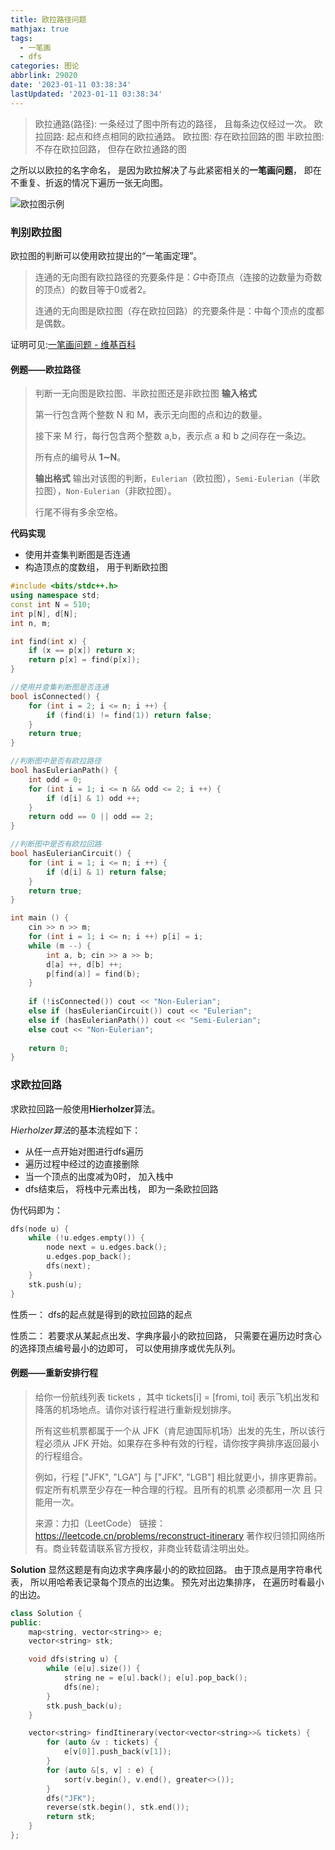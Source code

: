 ```yaml
---
title: 欧拉路径问题
mathjax: true
tags:
  - 一笔画
  - dfs
categories: 图论
abbrlink: 29020
date: '2023-01-11 03:38:34'
lastUpdated: '2023-01-11 03:38:34'
---
```

> 欧拉通路(路径): 一条经过了图中所有边的路径， 且每条边仅经过一次。
> 欧拉回路: 起点和终点相同的欧拉通路。
> 欧拉图: 存在欧拉回路的图
> 半欧拉图: 不存在欧拉回路， 但存在欧拉通路的图

之所以以欧拉的名字命名， 是因为欧拉解决了与此紧密相关的**一笔画问题**， 即在不重复、折返的情况下遍历一张无向图。

![欧拉图示例](https://trudbot-md-img.oss-cn-shanghai.aliyuncs.com/Euler-3.jpg)

<!--more-->

### 判别欧拉图

欧拉图的判断可以使用欧拉提出的“一笔画定理”。



> 连通的无向图有欧拉路径的充要条件是：$G$中奇顶点（连接的边数量为奇数的顶点）的数目等于0或者2。
>
> 连通的无向图是欧拉图（存在欧拉回路）的充要条件是：中每个顶点的度都是偶数。

证明可见:[一笔画问题 - 维基百科](https://zh.wikipedia.org/wiki/一笔画问题)

#### 例题——欧拉路径
> 判断一无向图是欧拉图、半欧拉图还是非欧拉图
>  **输入格式**
>
> 第一行包含两个整数 N 和 M，表示无向图的点和边的数量。
>
> 接下来 M 行，每行包含两个整数 a,b，表示点 a 和 b 之间存在一条边。
>
> 所有点的编号从 **1∼N**。
>
> **输出格式**
> 输出对该图的判断，`Eulerian`（欧拉图），`Semi-Eulerian`（半欧拉图），`Non-Eulerian`（非欧拉图）。
>
> 行尾不得有多余空格。

**代码实现**

* 使用并查集判断图是否连通
* 构造顶点的度数组， 用于判断欧拉图

```cpp
#include <bits/stdc++.h>
using namespace std;
const int N = 510;
int p[N], d[N];
int n, m;

int find(int x) {
    if (x == p[x]) return x;
    return p[x] = find(p[x]);
}

//使用并查集判断图是否连通
bool isConnected() {
    for (int i = 2; i <= n; i ++) {
        if (find(i) != find(1)) return false;
    }
    return true;
}

//判断图中是否有欧拉路径
bool hasEulerianPath() {
    int odd = 0;
    for (int i = 1; i <= n && odd <= 2; i ++) {
        if (d[i] & 1) odd ++;
    }
    return odd == 0 || odd == 2;
}

//判断图中是否有欧拉回路
bool hasEulerianCircuit() {
    for (int i = 1; i <= n; i ++) {
        if (d[i] & 1) return false;
    }
    return true;
}

int main () {
    cin >> n >> m;
    for (int i = 1; i <= n; i ++) p[i] = i;
    while (m --) {
        int a, b; cin >> a >> b;
        d[a] ++, d[b] ++;
        p[find(a)] = find(b);
    }
    
    if (!isConnected()) cout << "Non-Eulerian";
    else if (hasEulerianCircuit()) cout << "Eulerian";
    else if (hasEulerianPath()) cout << "Semi-Eulerian";
    else cout << "Non-Eulerian";
    
    return 0;
}

```

### 求欧拉回路

求欧拉回路一般使用**Hierholzer**算法。

*Hierholzer算法*的基本流程如下：

* 从任一点开始对图进行dfs遍历
* 遍历过程中经过的边直接删除
* 当一个顶点的出度减为0时， 加入栈中
* dfs结束后， 将栈中元素出栈， 即为一条欧拉回路

伪代码即为：

```cpp
dfs(node u) {
    while (!u.edges.empty()) {
        node next = u.edges.back();
        u.edges.pop_back();
        dfs(next);
    }
    stk.push(u);
}
```

性质一： dfs的起点就是得到的欧拉回路的起点

性质二： 若要求从某起点出发、字典序最小的欧拉回路， 只需要在遍历边时贪心的选择顶点编号最小的边即可， 可以使用排序或优先队列。

#### 例题——重新安排行程

> 给你一份航线列表 tickets ，其中 tickets[i] = [fromi, toi] 表示飞机出发和降落的机场地点。请你对该行程进行重新规划排序。
>
> 所有这些机票都属于一个从 JFK（肯尼迪国际机场）出发的先生，所以该行程必须从 JFK 开始。如果存在多种有效的行程，请你按字典排序返回最小的行程组合。
>
> 例如，行程 ["JFK", "LGA"] 与 ["JFK", "LGB"] 相比就更小，排序更靠前。
> 假定所有机票至少存在一种合理的行程。且所有的机票 必须都用一次 且 只能用一次。
>
> 来源：力扣（LeetCode）
> 链接：https://leetcode.cn/problems/reconstruct-itinerary
> 著作权归领扣网络所有。商业转载请联系官方授权，非商业转载请注明出处。
> 

**Solution**
显然这题是有向边求字典序最小的的欧拉回路。
由于顶点是用字符串代表， 所以用哈希表记录每个顶点的出边集。
预先对出边集排序， 在遍历时看最小的出边。

```cpp
class Solution {
public:
    map<string, vector<string>> e;
    vector<string> stk;

    void dfs(string u) {
        while (e[u].size()) {
            string ne = e[u].back(); e[u].pop_back();
            dfs(ne);
        }
        stk.push_back(u);
    }

    vector<string> findItinerary(vector<vector<string>>& tickets) {
        for (auto &v : tickets) {
            e[v[0]].push_back(v[1]);
        }
        for (auto &[s, v] : e) {
            sort(v.begin(), v.end(), greater<>());
        }
        dfs("JFK");
        reverse(stk.begin(), stk.end());
        return stk;
    }
};
```
